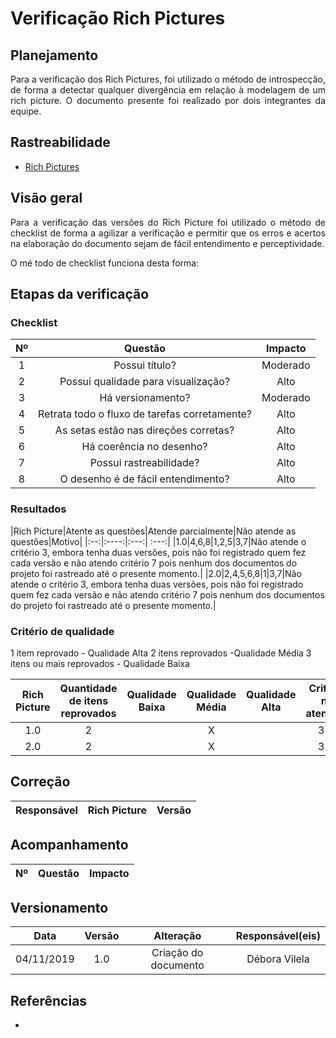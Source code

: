 # Verificação Rich Pictures 

## Planejamento
<p align="justify">Para a verificação dos Rich Pictures, foi utilizado o método de introspecção, de forma a detectar qualquer divergência em relação à modelagem de um rich picture. O documento presente foi realizado por dois integrantes da equipe.</p>

## Rastreabilidade

* [Rich Pictures](https://requisitos-de-software.github.io/2019.2-Shazam/pre-rastreabilidade/rich-pictures/)

## Visão geral
<p align="justify">Para a verificação das versões do Rich Picture foi utilizado o método de checklist de forma a agilizar a verificação e permitir que os erros e acertos na elaboração do documento sejam de fácil entendimento e perceptividade.</p>
<p align="justify">O mé todo de checklist funciona desta forma: </p>

## Etapas da verificação

### Checklist

|Nº|Questão|Impacto|
|:--:|:----:|:---:|
|1|Possui título?|Moderado|
|2|Possui qualidade para visualização?|Alto|
|3|Há versionamento?|Moderado|
|4|Retrata todo o fluxo de tarefas corretamente?|Alto|
|5|As setas estão nas direções corretas?|Alto|
|6|Há coerência no desenho?|Alto|
|7|Possui rastreabilidade?|Alto|
|8|O desenho é de fácil entendimento?|Alto|

### Resultados

|Rich Picture|Atente as questões|Atende parcialmente|Não atende as questões|Motivo|
|:--:|:----:|:---:| :---:|
|1.0|4,6,8|1,2,5|3,7|Não atende o critério 3, embora tenha duas versões, pois não foi registrado quem fez cada versão e não atendo critério 7 pois nenhum dos documentos do projeto foi rastreado até o presente momento.|
|2.0|2,4,5,6,8|1|3,7|Não atende o critério 3, embora tenha duas versões, pois não foi registrado quem fez cada versão e não atendo critério 7 pois nenhum dos documentos do projeto foi rastreado até o presente momento.|

### Critério de qualidade

1 item reprovado - Qualidade Alta
2 itens reprovados -Qualidade Média
3 itens ou mais reprovados - Qualidade Baixa

|Rich Picture|Quantidade de itens reprovados|Qualidade Baixa|Qualidade Média| Qualidade Alta|Critérios não atendidos|
|:--:|:----:|:-------:|:---:|:---:|:---:|
|1.0|2||X||3 e 7|
|2.0|2||X||3 e 7|

## Correção

|Responsável|Rich Picture|Versão|
|:--:|:----:|:---:|

## Acompanhamento

|Nº|Questão|Impacto|
|:--:|:----:|:---:|

## Versionamento

|Data|Versão|Alteração|Responsável(eis)|
|:--:|:----:|:-------:|:---:|
|04/11/2019|1.0|Criação do documento|Débora Vilela| 

## Referências

*